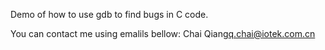 Demo of how to use gdb to find bugs in C code.


You can contact me using emalils bellow:
Chai Qiang<q.chai@iotek.com.cn>
